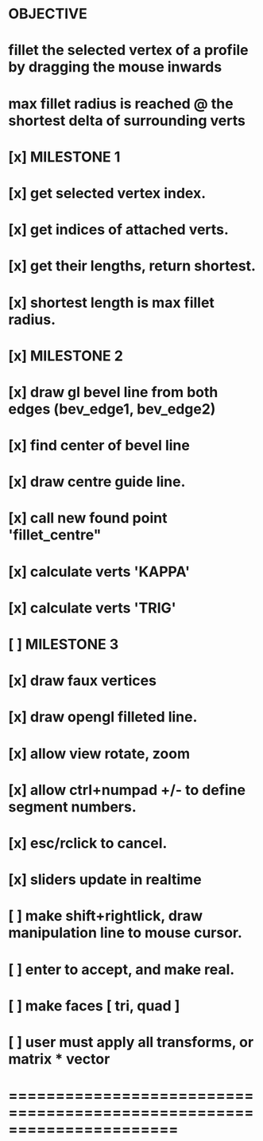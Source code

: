 # OBJECTIVE

# fillet the selected vertex of a profile by dragging the mouse inwards
# max fillet radius is reached @ the shortest delta of surrounding verts

# [x] MILESTONE 1 
# [x] get selected vertex index. 
# [x] get indices of attached verts.
# [x] get their lengths, return shortest.
# [x] shortest length is max fillet radius.
#
# [x] MILESTONE 2
# [x] draw gl bevel line from both edges (bev_edge1, bev_edge2)
# [x] find center of bevel line
# [x] draw centre guide line.
# [x] call new found point 'fillet_centre"
# [x] calculate verts 'KAPPA'
# [x] calculate verts 'TRIG'
#
# [ ] MILESTONE 3
# [x] draw faux vertices
# [x] draw opengl filleted line.
# [x] allow view rotate, zoom
# [x] allow ctrl+numpad +/- to define segment numbers.
# [x] esc/rclick to cancel.
# [x] sliders update in realtime
# [ ] make shift+rightlick, draw manipulation line to mouse cursor.
# [ ] enter to accept, and make real.
# [ ] make faces [ tri, quad ]
# [ ] user must apply all transforms, or matrix * vector


# ======================================================================
